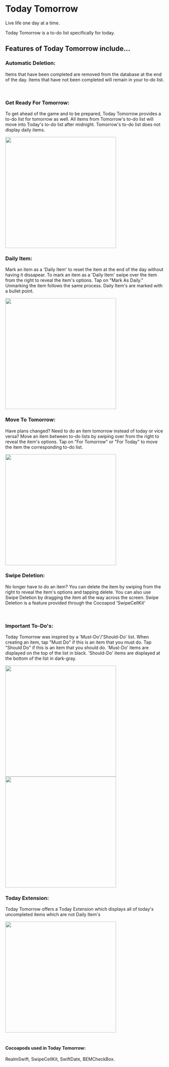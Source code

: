 # Today Tomorrow

Live life one day at a time. 

Today Tomorrow is a to-do list specifically for today.


## Features of Today Tomorrow include... 

### Automatic Deletion: 

Items that have been completed are removed from the database at the end of the day. Items that have not been completed will remain in your to-do list.

<br />

### Get Ready For Tomorrow:

To get ahead of the game and to be prepared, Today Tomorrow provides a to-do list for tomorrow as well. All items from Tomorrow's to-do list will move into Today's to-do list after midnight. Tomorrow's to-do list does not display daily items. 

<img src="https://github.com/arviteri/Today_Tomorrow/blob/master/ImageFiles/tomorrow.png" width="350">
<br />

### Daily Item: 

Mark an item as a 'Daily Item' to reset the item at the end of the day without having it dissapear. To mark an item as a 'Daily Item' swipe over the item from the right to reveal the item's options. Tap on "Mark As Daily." Unmarking the item follows the same process. Daily Item's are marked with a bullet point.

<img src="https://github.com/arviteri/Today_Tomorrow/blob/master/ImageFiles/newdaily.png" width="350">
<br />

### Move To Tomorrow: 

Have plans changed? Need to do an item tomorrow instead of today or vice versa? Move an item between to-do lists by swiping over from the right to reveal the item's options. Tap on "For Tomorrow" or "For Today" to move the item the corresponding to-do list. 

<img src="https://github.com/arviteri/Today_Tomorrow/blob/master/ImageFiles/newdaily.png" width="350">
<br />

### Swipe Deletion:

No longer have to do an item? You can delete the item by swiping from the right to reveal the item's options and tapping delete. You can also use Swipe Deletion by dragging the item all the way across the screen. Swipe Deletion is a feature provided through the Cocoapod 'SwipeCellKit'

<br />

### Important To-Do's:

Today Tomorrow was inspired by a 'Must-Do'/'Should-Do' list. When creating an item, tap "Must Do" if this is an item that you must do. Tap "Should Do" if this is an item that you should do. 'Must-Do' items are displayed on the top of the list in black. 'Should-Do' items are displayed at the bottom of the list in dark-gray.

<img src="https://github.com/arviteri/Today_Tomorrow/blob/master/ImageFiles/popup.png" width="350"><img src="https://github.com/arviteri/Today_Tomorrow/blob/master/ImageFiles/mustshould.png" width="350">
<br />

### Today Extension:

Today Tomorrow offers a Today Extension which displays all of today's uncompleted items which are not Daily Item's

<img src="https://github.com/arviteri/Today_Tomorrow/blob/master/ImageFiles/newextension.gif" width="350">
<br />

#
#### Cocoapods used in Today Tomorrow: 

RealmSwift, SwipeCellKit, SwiftDate, BEMCheckBox. 


